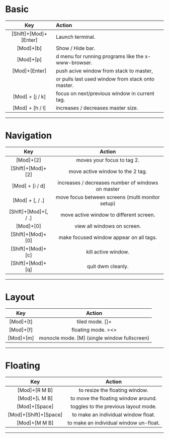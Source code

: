 Basic
=================================================================================
|           Key         |						Action							|
|:---------------------:|:------------------------------------------------------|
|[Shift]+[Mod]+[Enter]	| Launch terminal.										|
|[Mod]+[b]				| Show / Hide bar.										|
|[Mod]+[p]				| d menu for running programs like the x-www-browser.	|
|[Mod]+[Enter]			| push acive window from stack to master, 				|
|						| or pulls last used window from stack onto master.		|
|[Mod] + [j / k] 		| focus on next/previous window in current tag.			|
|[Mod] + [h / l]		| increases / decreases master size.					|
---------------------------------------------------------------------------------

Navigation
=================================================================================
|           Key         |							Action     					|
|:---------------------:|:-----------------------------------------------------:|
|[Mod]+[2]				| moves your focus to tag 2.							|
|[Shift]+[Mod]+[2]		| move active window to the 2 tag.						|
|[Mod] + [i / d]		| increases / decreases number of windows on master		|
|[Mod] + [, / .]		| move focus between screens (multi monitor setup)		|
|[Shift]+[Mod]+[, / .]	| move active window to different screen.				|
|[Mod]+[0]				| view all windows on screen.							|
|[Shift]+[Mod]+[0]		| make focused window appear on all tags.				|
|[Shift]+[Mod]+[c]		| kill active window.									|
|[Shift]+[Mod]+[q]		| quit dwm cleanly.										|
---------------------------------------------------------------------------------

Layout
=================================================================================
|           Key 		|							Action     					|
|:---------------------:|:-----------------------------------------------------:|
|[Mod]+[t]				| tiled mode. []=										|
|[Mod]+[f]				| floating mode. ><>									|
|[Mod]+[m]				| monocle mode. [M] (single window fullscreen)			|
---------------------------------------------------------------------------------


Floating
=================================================================================
|           Key         |							Action     					|
|:---------------------:|:-----------------------------------------------------:|
[Mod]+[R M B]			| to resize the floating window.						|
[Mod]+[L M B]			| to move the floating window around.					|
[Mod]+[Space]			| toggles to the previous layout mode.					|
[Mod]+[Shift]+[Space]	| to make an individual window float.					|
[Mod]+[M M B]			| to make an individual window un-float.				|
---------------------------------------------------------------------------------


